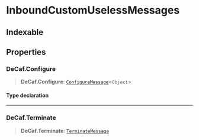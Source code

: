# InboundCustomUselessMessages

## Indexable

 [`k`: `string`]: [`RawFirmwareMessage`](reference/interfaces/RawFirmwareMessage.md)

## Properties

### DeCaf.Configure

> **DeCaf.Configure**: [`ConfigureMessage`](reference/interfaces/ConfigureMessage.md)<`Object`>

#### Type declaration

***

### DeCaf.Terminate

> **DeCaf.Terminate**: [`TerminateMessage`](reference/interfaces/TerminateMessage.md)
